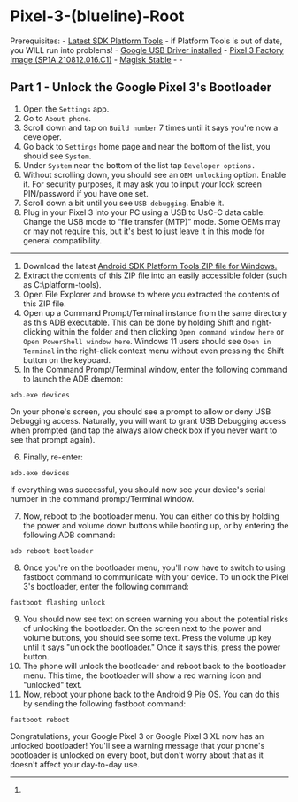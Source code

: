 # Pixel-3-(blueline)-Root

Prerequisites:
    - [Latest SDK Platform Tools](https://developer.android.com/studio/releases/platform-tools#downloads) - if Platform Tools is out of date, you WILL run into problems!
    - [Google USB Driver installed](https://developer.android.com/studio/run/win-usb)
    - [Pixel 3 Factory Image (SP1A.210812.016.C1)](https://dl.google.com/dl/android/aosp/blueline-sp1a.210812.016.c1-factory-b41403db.zip)
    - [Magisk Stable](https://github.com/topjohnwu/Magisk/releases/download/v27.0/Magisk-v27.0.apk)
    - []()
    - []()    

## Part 1 - Unlock the Google Pixel 3's Bootloader

1. Open the `Settings` app.
2. Go to `About phone`.
3. Scroll down and tap on `Build number` 7 times until it says you're now a developer.
4. Go back to `Settings` home page and near the bottom of the list, you should see `System`. 
5. Under `System` near the bottom of the list tap `Developer options.`
6. Without scrolling down, you should see an `OEM unlocking` option. Enable it. For security purposes, it may ask you to input your lock screen PIN/password if you have one set.
7. Scroll down a bit until you see `USB debugging`. Enable it.
8. Plug in your Pixel 3 into your PC using a USB to UsC-C data cable. Change the USB mode to “file transfer (MTP)” mode. Some OEMs may or may not require this, but it's best to just leave it in this mode for general compatibility. 

---

1. Download the latest [Android SDK Platform Tools ZIP file for Windows.](https://dl.google.com/android/repository/platform-tools-latest-windows.zip)
2. Extract the contents of this ZIP file into an easily accessible folder (such as C:\platform-tools). 
3. Open File Explorer and browse to where you extracted the contents of this ZIP file. 
4. Open up a Command Prompt/Terminal instance from the same directory as this ADB executable. This can be done by holding Shift and right-clicking within the folder and then clicking `Open command window here` or `Open PowerShell window here`. Windows 11 users should see `Open in Terminal` in the right-click context menu without even pressing the Shift button on the keyboard.
5. In the Command Prompt/Terminal window, enter the following command to launch the ADB daemon:
```
adb.exe devices
```
On your phone's screen, you should see a prompt to allow or deny USB Debugging access. Naturally, you will want to grant USB Debugging access when prompted (and tap the always allow check box if you never want to see that prompt again).

6. Finally, re-enter:
```
adb.exe devices
```
If everything was successful, you should now see your device's serial number in the command prompt/Terminal window.

7. Now, reboot to the bootloader menu. You can either do this by holding the power and volume down buttons while booting up, or by entering the following ADB command:
```
adb reboot bootloader
```
8. Once you're on the bootloader menu, you'll now have to switch to using fastboot command to communicate with your device. To unlock the Pixel 3's bootloader, enter the following command:
```
fastboot flashing unlock     
```
9. You should now see text on screen warning you about the potential risks of unlocking the bootloader. On the screen next to the power and volume buttons, you should see some text. Press the volume up key until it says "unlock the bootloader." Once it says this, press the power button.
![]()
10. The phone will unlock the bootloader and reboot back to the bootloader menu. This time, the bootloader will show a red warning icon and "unlocked" text.
11. Now, reboot your phone back to the Android 9 Pie OS. You can do this by sending the following fastboot command:
```
fastboot reboot
```
Congratulations, your Google Pixel 3 or Google Pixel 3 XL now has an unlocked bootloader! You'll see a warning message that your phone's bootloader is unlocked on every boot, but don't worry about that as it doesn't affect your day-to-day use. 

---

1. 










